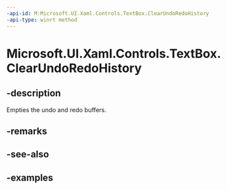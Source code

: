 ```yaml
---
-api-id: M:Microsoft.UI.Xaml.Controls.TextBox.ClearUndoRedoHistory
-api-type: winrt method
---
```


<!-- Method syntax.
public void TextBox.ClearUndoRedoHistory()
-->

# Microsoft.UI.Xaml.Controls.TextBox.ClearUndoRedoHistory

## -description

Empties the undo and redo buffers.

## -remarks

## -see-also

## -examples

